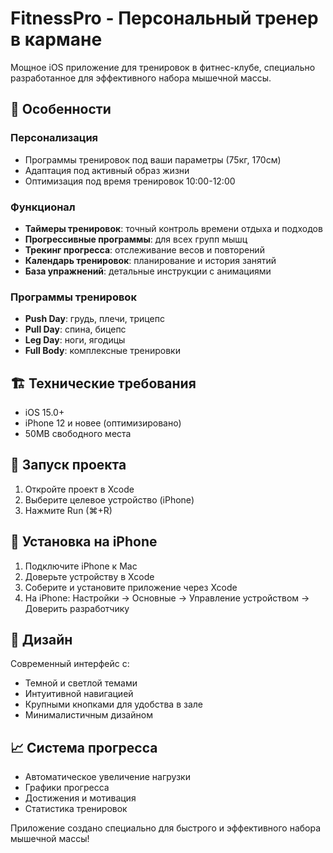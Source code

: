 # FitnessPro - Персональный тренер в кармане

Мощное iOS приложение для тренировок в фитнес-клубе, специально разработанное для эффективного набора мышечной массы.

## 🎯 Особенности

### Персонализация
- Программы тренировок под ваши параметры (75кг, 170см)
- Адаптация под активный образ жизни
- Оптимизация под время тренировок 10:00-12:00

### Функционал
- **Таймеры тренировок**: точный контроль времени отдыха и подходов
- **Прогрессивные программы**: для всех групп мышц
- **Трекинг прогресса**: отслеживание весов и повторений
- **Календарь тренировок**: планирование и история занятий
- **База упражнений**: детальные инструкции с анимациями

### Программы тренировок
- **Push Day**: грудь, плечи, трицепс
- **Pull Day**: спина, бицепс
- **Leg Day**: ноги, ягодицы
- **Full Body**: комплексные тренировки

## 🏗️ Технические требования

- iOS 15.0+
- iPhone 12 и новее (оптимизировано)
- 50MB свободного места

## 🚀 Запуск проекта

1. Откройте проект в Xcode
2. Выберите целевое устройство (iPhone)
3. Нажмите Run (⌘+R)

## 📱 Установка на iPhone

1. Подключите iPhone к Mac
2. Доверьте устройству в Xcode
3. Соберите и установите приложение через Xcode
4. На iPhone: Настройки → Основные → Управление устройством → Доверить разработчику

## 🎨 Дизайн

Современный интерфейс с:
- Темной и светлой темами
- Интуитивной навигацией
- Крупными кнопками для удобства в зале
- Минималистичным дизайном

## 📈 Система прогресса

- Автоматическое увеличение нагрузки
- Графики прогресса
- Достижения и мотивация
- Статистика тренировок

Приложение создано специально для быстрого и эффективного набора мышечной массы!
